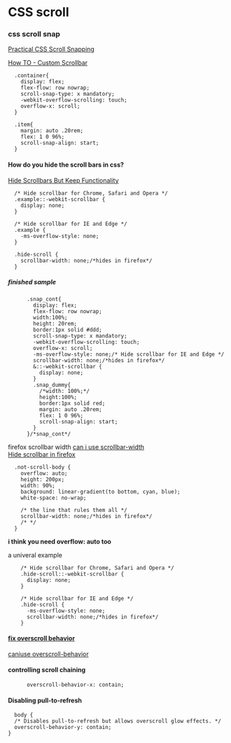 # CSS scroll

### css scroll snap

[Practical CSS Scroll Snapping](https://css-tricks.com/practical-css-scroll-snapping/)   

[How TO - Custom Scrollbar](https://www.w3schools.com/howto/howto_css_custom_scrollbar.asp)   


```
  .container{
    display: flex;
    flex-flow: row nowrap;
    scroll-snap-type: x mandatory;
    -webkit-overflow-scrolling: touch;
    overflow-x: scroll;
  }

  .item{
    margin: auto .20rem;
    flex: 1 0 96%;
    scroll-snap-align: start;
  }
```

#### How do you hide the scroll bars in css?
[Hide Scrollbars But Keep Functionality](https://www.w3schools.com/howto/howto_css_hide_scrollbars.asp)   

```
  /* Hide scrollbar for Chrome, Safari and Opera */
  .example::-webkit-scrollbar {
    display: none;
  }

  /* Hide scrollbar for IE and Edge */
  .example {
    -ms-overflow-style: none;
  }

  .hide-scroll {
    scrollbar-width: none;/*hides in firefox*/
  }
```

##### finished sample
```
      .snap_cont{
        display: flex;
        flex-flow: row nowrap;
        width:100%;
        height: 20rem;
        border:1px solid #ddd;
        scroll-snap-type: x mandatory;
        -webkit-overflow-scrolling: touch;
        overflow-x: scroll;
        -ms-overflow-style: none;/* Hide scrollbar for IE and Edge */
        scrollbar-width: none;/*hides in firefox*/
        &::-webkit-scrollbar {
          display: none;
        }
        .snap_dummy{
          /*width: 100%;*/
          height:100%;
          border:1px solid red;
          margin: auto .20rem;
          flex: 1 0 96%;
          scroll-snap-align: start;
        }
      }/*snap_cont*/
```
firefox scrollbar width
[can i use scrollbar-width](https://caniuse.com/#search=scrollbar-width)   
[Hide scrollbar in firefox](https://stackoverflow.com/questions/19580366/hide-scrollbar-in-firefox/54098571)   
```
  .not-scroll-body {
    overflow: auto;
    height: 200px;
    width: 90%;
    background: linear-gradient(to bottom, cyan, blue);
    white-space: no-wrap;

    /* the line that rules them all */
    scrollbar-width: none;/*hides in firefox*/
    /* */
  }
```
**i think you need overflow: auto too**

a univeral example
```
    /* Hide scrollbar for Chrome, Safari and Opera */
    .hide-scroll::-webkit-scrollbar {
      display: none;
    }

    /* Hide scrollbar for IE and Edge */
    .hide-scroll {
      -ms-overflow-style: none;
      scrollbar-width: none;/*hides in firefox*/
    }
```

#### [fix overscroll behavior](https://developers.google.com/web/updates/2017/11/overscroll-behavior)   
[caniuse overscroll-behavior](https://caniuse.com/#feat=css-overscroll-behavior)   
#### controlling scroll chaining

```
      overscroll-behavior-x: contain;
```

#### Disabling pull-to-refresh
```
  body {
  /* Disables pull-to-refresh but allows overscroll glow effects. */
  overscroll-behavior-y: contain;
}
```
